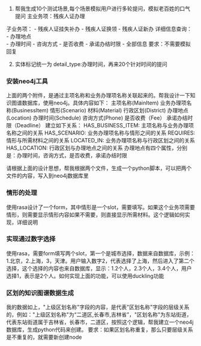 ### 

1. 帮我生成10个测试场景,每个场景模拟用户进行多轮提问，模拟老百姓的口气提问 
主业务项：残疾人证办理

子业务项：
    - 残疾人证挂失补办 
    - 残疾人证换领 
    - 残疾人证新办 
详细信息查询：
    - 办理地点   
    - 办理时间
    - 咨询方式
    - 是否收费
    - 承诺办结时限
    - 全部信息
要求：不需要模拟回复

2. 实体标记统一为 detail_type:办理时间，再来20个针对时间的提问

### 安装neo4j工具

上面的两个附件，是通过主项名称和业务办理项名称关联起来的。帮我设计一下知识图谱数据库，使用neo4j。具体内容如下：
    主项名称(MainItem)
    业务办理项名称(BusinessItem)
    情形(Scenario)
    材料(Material)
    行政区划(District)
    办理地点(Location)
    办理时间(Schedule)
    咨询方式(Phone)
    是否收费（Fee）
    承诺办结时限（Deadline）
建立如下关系：
    HAS_BUSINESS_ITEM: 主项名称与业务办理项名称之间的关系
    HAS_SCENARIO: 业务办理项名称与情形之间的关系
    REQUIRES: 情形与所需材料之间的关系
    LOCATED_IN: 业务办理项名称与行政区划之间的关系
    HAS_LOCATION: 行政区划与办理地点之间的关系
    办理地点有四个属性，分别是：办理时间，咨询方式，是否收费，承诺办结时限

请根据上面的设计思想，帮我根据两个文件，生成一个python脚本，可以把两个文件的内容，写入到neo4j数据库里

### 情形的处理

使用rasa设计了一个form，其中情形是一个slot，需要填写。如果这个业务项需要情形，则需要显示情形内容如果不需要，则直接显示所需材料。这个逻辑如何实现，详细说明

### 实现通过数字选择

使用rasa，需要form填写两个slot，第一个是城市选择，数据来自数据库，示例：1.北京，2.上海，3，天津。用户输入数字2，代表选择了上海，然后进入了第二个选择，这个选择的内容也来自数据库，显示：1.2个人，2.3个人，3.4个人，用户选择1，表示是2个人。如何实现上面的功能，可以使用duckling功能


### 区划的知识图谱数据生成

我的数据如上，"上级区划名称"字段的内容，是代表"区划名称"字段的层级关系的，例如："上级区划名称"为“二道区,长春市,吉林省”，"区划名称"为东站街道，代表东站街道属于吉林省，长春市，二道区，按照这个逻辑，帮我建立一个neo4j数据库，生成python代码来创建。
要求：如果区划名称重复，那么只要层级关系是不重复的，就需要新创建node

